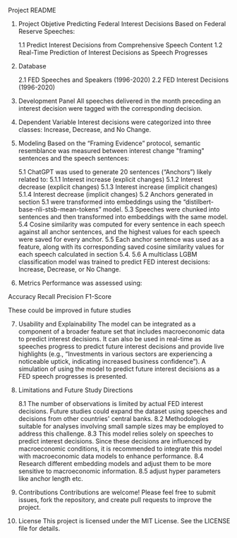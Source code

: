Project README

1. Project Objetive
Predicting Federal Interest Decisions Based on Federal Reserve Speeches:

    1.1 Predict Interest Decisions from Comprehensive Speech Content
    1.2 Real-Time Prediction of Interest Decisions as Speech Progresses

2. Database

    2.1 FED Speeches and Speakers (1996-2020)
    2.2 FED Interest Decisions (1996-2020)

3. Development Panel
All speeches delivered in the month preceding an interest decision were tagged with the corresponding decision.

4. Dependent Variable
Interest decisions were categorized into three classes: Increase, Decrease, and No Change.

5. Modeling
Based on the “Framing Evidence” protocol, semantic resemblance was measured between interest change "framing" sentences and the speech sentences:

    5.1 ChatGPT was used to generate 20 sentences (“Anchors”) likely related to:
        5.1.1 Interest increase (explicit changes)
        5.1.2 Interest decrease (explicit changes)
        5.1.3 Interest increase (implicit changes)
        5.1.4 Interest decrease (implicit changes)
    5.2 Anchors generated in section 5.1 were transformed into embeddings using the “distilbert-base-nli-stsb-mean-tokens” model.
    5.3 Speeches were chunked into sentences and then transformed into embeddings with the same model.
    5.4 Cosine similarity was computed for every sentence in each speech against all anchor sentences, and the highest values for each speech were saved for every anchor.
    5.5 Each anchor sentence was used as a feature, along with its corresponding saved cosine similarity values for each speech calculated in section 5.4.
    5.6 A multiclass LGBM classification model was trained to predict FED interest decisions: Increase, Decrease, or No Change.

6. Metrics
Performance was assessed using:

Accuracy
Recall
Precision
F1-Score

These could be improved in future studies

7. Usability and Explainability
The model can be integrated as a component of a broader feature set that includes macroeconomic data to predict interest decisions. It can also be used in real-time as speeches progress to predict future interest decisions and provide live highlights (e.g., “Investments in various sectors are experiencing a noticeable uptick, indicating increased business confidence”). A simulation of using the model to predict future interest decisions as a FED speech progresses is presented.

8. Limitations and Future Study Directions

    8.1 The number of observations is limited by actual FED interest decisions. Future studies could expand the dataset using speeches and decisions from other countries' central banks.
    8.2 Methodologies suitable for analyses involving small sample sizes may be employed to address this challenge.
    8.3 This model relies solely on speeches to predict interest decisions. Since these decisions are influenced by macroeconomic conditions, it is recommended to integrate this model with macroeconomic data models to enhance performance.
    8.4 Research different embedding models and adjust them to be more sensitive to macroeconomic information.
    8.5 adjust hyper parameters like anchor length etc.

9. Contributions
Contributions are welcome! Please feel free to submit issues, fork the repository, and create pull requests to improve the project.

10. License
This project is licensed under the MIT License. See the LICENSE file for details.

